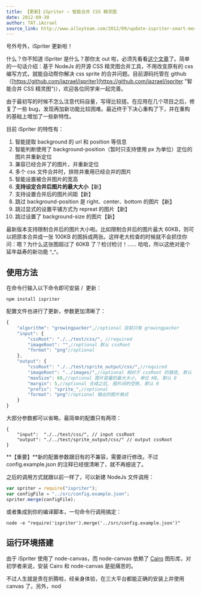 ```yaml
---
title: 【更新】iSpriter – 智能合并 CSS 精灵图
date: 2012-09-30
author: TAT.iAzrael
source_link: http://www.alloyteam.com/2012/09/update-ispriter-smart-merging-css-sprite/
---
```


<!-- {% raw %} - for jekyll -->

号外号外，iSpriter 更新啦！

什么？你不知道 iSpriter 是什么？那你太 out 啦，必须先看看[这个文章](http://www.alloyteam.com/2012/06/nodejs-smart-merging-css-wizard-tool-intelligentspriter/ "NodeJs 智能合并 CSS 精灵图工具 iSpriter")了。简单的一句话介绍：基于 NodeJs 的开源 CSS 精灵图合并工具，不用改变原有的 css 编写方式，就能自动帮你解决 css sprite 的合并问题。目前源码托管在 github（[https://github.com/iazrael/ispriter](https://github.com/iazrael/ispriter "智能合并 CSS 精灵图")），欢迎各位同学来一起完善。

由于最初写的时候不怎么注意代码自量，写得比较搓。在应用在几个项目之后，修复了一些 bug，发现再加新功能比较困难。最近终于下决心重构了下，并在重构的基础上增加了一些新特性。

目前 iSpriter 的特性有：

1.  智能提取 background 的 url 和 position 等信息
2.  智能判断使用了 background-position（暂时只支持使用 px 为单位）定位的图片并重新定位
3.  兼容已经合并了的图片，并重新定位
4.  多个 css 文件合并时，排除并重用已经合并的图片
5.  智能设置被合并图片的宽高
6.  **支持设定合并后图片的最大大小**【新】
7.  支持设置合并后的图片间距【新】
8.  跳过 background-position 是 right、center、bottom 的图片【新】
9.  跳过显式的设置平铺方式为 repreat 的图片【新】
10. 跳过设置了 background-size 的图片【新】

最新版本支持限制合并后的图片大小啦。比如限制合并后的图片最大 60KB，则可以把原本合并成一张 100KB 的图拆成两张。这样老大检查的时候就不会抓住你问：嗯？为什么这张图超过了 60KB 了？检讨检讨！…… 哈哈，所以这绝对是个延年益寿的新功能 ^\_^。

## 使用方法

在命令行输入以下命令即可安装 /  更新：

    npm install ispriter

配置文件也进行了更新，参数更加清晰了：

```javascript
{
    "algorithm": "growingpacker",//optional 目前只有 growingpacker
    "input": {
        "cssRoot": "./../test/css/", //required
        "imageRoot": "",//optional 默认 cssRoot
        "format": "png"//optional
    },
    "output": {
        "cssRoot": "./../test/sprite_output/css/",//required
        "imageRoot": "../images/",//optional 相对于 cssRoot 的路径, 默认 "./image/", 最终会变成合并后的的图片路径写在css文件中
        "maxSize": 60,//optional 图片容量的最大大小, 单位 KB, 默认 0
        "margin": 5,//optional 合成之后, 图片间的空隙, 默认 0
        "prefix": "sprite_",//optional 
        "format": "png"//optional 输出的图片格式
    }
}
```

大部分参数都可以省略，最简单的配置只有两项：

    {
        "input":  "./../test/css/", // input cssRoot
        "output": "./../test/sprite_output/css/" // output cssRoot
    }

**【重要】**新的配置参数跟旧有的不兼容，需要进行修改。不过 config.example.json 的注释已经很清晰了，就不再细说了。

之后的调用方式就跟以前一样了，可以新建 NodeJs 文件调用：

```javascript
var spriter = require("ispriter");
var configFile = "../src/config.example.json";
spriter.merge(configFile);
```

或者集成到你的编译脚本，一句命令行调用搞定：

    node -e "require('ispriter').merge('../src/config.example.json')"

## 运行环境搭建

由于 iSpriter 使用了 node-canvas，而 node-canvas 依赖了 [Cairo](http://cairographics.org/) 图形库，对初学者来说，安装 Cairo 和 node-canvas 是挺痛苦的。

不过人生就是贵在折腾啦，经亲身体验，在三大平台都能正确的安装上并使用 canvas 了。另外，nod


<!-- {% endraw %} - for jekyll -->